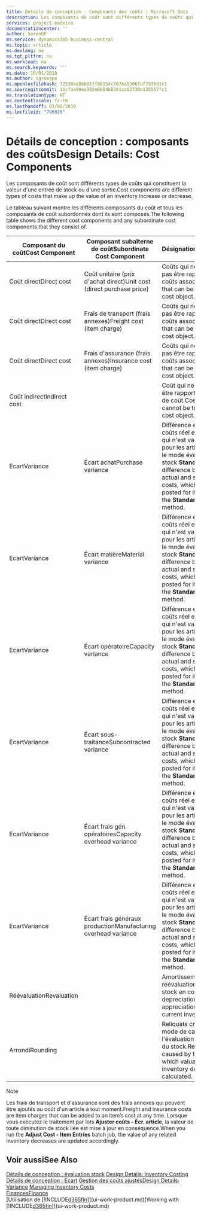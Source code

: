 ```yaml
---
title: Détails de conception - Composants des coûts | Microsoft Docs
description: Les composants de coût sont différents types de coûts qui constituent la valeur d'une entrée de stock ou d'une sortie.
services: project-madeira
documentationcenter: ''
author: SorenGP
ms.service: dynamics365-business-central
ms.topic: article
ms.devlang: na
ms.tgt_pltfrm: na
ms.workload: na
ms.search.keywords: ''
ms.date: 10/01/2018
ms.author: sgroespe
ms.openlocfilehash: 72538ae86b81ff80154c787ea9306fef7978d1c1
ms.sourcegitcommit: 1bcfaa99ea302e6b84b8361ca02730b135557fc1
ms.translationtype: HT
ms.contentlocale: fr-FR
ms.lasthandoff: 03/08/2019
ms.locfileid: "796926"
---
```

# <a name="design-details-cost-components"></a><span data-ttu-id="9846b-103">Détails de conception : composants des coûts</span><span class="sxs-lookup"><span data-stu-id="9846b-103">Design Details: Cost Components</span></span>
<span data-ttu-id="9846b-104">Les composants de coût sont différents types de coûts qui constituent la valeur d'une entrée de stock ou d'une sortie.</span><span class="sxs-lookup"><span data-stu-id="9846b-104">Cost components are different types of costs that make up the value of an inventory increase or decrease.</span></span>  

 <span data-ttu-id="9846b-105">Le tableau suivant montre les différents composants du coût et tous les composants de coût subordonnés dont ils sont composés.</span><span class="sxs-lookup"><span data-stu-id="9846b-105">The following table shows the different cost components and any subordinate cost components that they consist of.</span></span>  

|<span data-ttu-id="9846b-106">Composant du coût</span><span class="sxs-lookup"><span data-stu-id="9846b-106">Cost Component</span></span>|<span data-ttu-id="9846b-107">Composant subalterne de coût</span><span class="sxs-lookup"><span data-stu-id="9846b-107">Subordinate Cost Component</span></span>|<span data-ttu-id="9846b-108">Désignation</span><span class="sxs-lookup"><span data-stu-id="9846b-108">Description</span></span>|  
|--------------------|--------------------------------|---------------------------------------|  
|<span data-ttu-id="9846b-109">Coût direct</span><span class="sxs-lookup"><span data-stu-id="9846b-109">Direct cost</span></span>|<span data-ttu-id="9846b-110">Coût unitaire (prix d'achat direct)</span><span class="sxs-lookup"><span data-stu-id="9846b-110">Unit cost (direct purchase price)</span></span>|<span data-ttu-id="9846b-111">Coûts qui ne peuvent pas être rapportés à des coûts associés.</span><span class="sxs-lookup"><span data-stu-id="9846b-111">Cost that can be traced to a cost object.</span></span>|  
|<span data-ttu-id="9846b-112">Coût direct</span><span class="sxs-lookup"><span data-stu-id="9846b-112">Direct cost</span></span>|<span data-ttu-id="9846b-113">Frais de transport (frais annexes)</span><span class="sxs-lookup"><span data-stu-id="9846b-113">Freight cost (item charge)</span></span>|<span data-ttu-id="9846b-114">Coûts qui ne peuvent pas être rapportés à des coûts associés.</span><span class="sxs-lookup"><span data-stu-id="9846b-114">Cost that can be traced to a cost object.</span></span>|  
|<span data-ttu-id="9846b-115">Coût direct</span><span class="sxs-lookup"><span data-stu-id="9846b-115">Direct cost</span></span>|<span data-ttu-id="9846b-116">Frais d'assurance (frais annexes)</span><span class="sxs-lookup"><span data-stu-id="9846b-116">Insurance cost (item charge)</span></span>|<span data-ttu-id="9846b-117">Coûts qui ne peuvent pas être rapportés à des coûts associés.</span><span class="sxs-lookup"><span data-stu-id="9846b-117">Cost that can be traced to a cost object.</span></span>|  
|<span data-ttu-id="9846b-118">Coût indirect</span><span class="sxs-lookup"><span data-stu-id="9846b-118">Indirect cost</span></span>||<span data-ttu-id="9846b-119">Coût qui ne peut pas être rapporté à un objet de coût.</span><span class="sxs-lookup"><span data-stu-id="9846b-119">Cost that cannot be traced to a cost object.</span></span>|  
|<span data-ttu-id="9846b-120">Ecart</span><span class="sxs-lookup"><span data-stu-id="9846b-120">Variance</span></span>|<span data-ttu-id="9846b-121">Écart achat</span><span class="sxs-lookup"><span data-stu-id="9846b-121">Purchase variance</span></span>|<span data-ttu-id="9846b-122">Différence entre les coûts réel et standard, qui n'est validée que pour les articles utilisant le mode évaluation stock **Standard**.</span><span class="sxs-lookup"><span data-stu-id="9846b-122">The difference between actual and standard costs, which is only posted for items using the **Standard** costing method.</span></span>|  
|<span data-ttu-id="9846b-123">Ecart</span><span class="sxs-lookup"><span data-stu-id="9846b-123">Variance</span></span>|<span data-ttu-id="9846b-124">Écart matière</span><span class="sxs-lookup"><span data-stu-id="9846b-124">Material variance</span></span>|<span data-ttu-id="9846b-125">Différence entre les coûts réel et standard, qui n'est validée que pour les articles utilisant le mode évaluation stock **Standard**.</span><span class="sxs-lookup"><span data-stu-id="9846b-125">The difference between actual and standard costs, which is only posted for items using the **Standard** costing method.</span></span>|  
|<span data-ttu-id="9846b-126">Ecart</span><span class="sxs-lookup"><span data-stu-id="9846b-126">Variance</span></span>|<span data-ttu-id="9846b-127">Écart opératoire</span><span class="sxs-lookup"><span data-stu-id="9846b-127">Capacity variance</span></span>|<span data-ttu-id="9846b-128">Différence entre les coûts réel et standard, qui n'est validée que pour les articles utilisant le mode évaluation stock **Standard**.</span><span class="sxs-lookup"><span data-stu-id="9846b-128">The difference between actual and standard costs, which is only posted for items using the **Standard** costing method.</span></span>|  
|<span data-ttu-id="9846b-129">Ecart</span><span class="sxs-lookup"><span data-stu-id="9846b-129">Variance</span></span>|<span data-ttu-id="9846b-130">Écart sous-traitance</span><span class="sxs-lookup"><span data-stu-id="9846b-130">Subcontracted variance</span></span>|<span data-ttu-id="9846b-131">Différence entre les coûts réel et standard, qui n'est validée que pour les articles utilisant le mode évaluation stock **Standard**.</span><span class="sxs-lookup"><span data-stu-id="9846b-131">The difference between actual and standard costs, which is only posted for items using the **Standard** costing method.</span></span>|  
|<span data-ttu-id="9846b-132">Ecart</span><span class="sxs-lookup"><span data-stu-id="9846b-132">Variance</span></span>|<span data-ttu-id="9846b-133">Écart frais gén. opératoires</span><span class="sxs-lookup"><span data-stu-id="9846b-133">Capacity overhead variance</span></span>|<span data-ttu-id="9846b-134">Différence entre les coûts réel et standard, qui n'est validée que pour les articles utilisant le mode évaluation stock **Standard**.</span><span class="sxs-lookup"><span data-stu-id="9846b-134">The difference between actual and standard costs, which is only posted for items using the **Standard** costing method.</span></span>|  
|<span data-ttu-id="9846b-135">Ecart</span><span class="sxs-lookup"><span data-stu-id="9846b-135">Variance</span></span>|<span data-ttu-id="9846b-136">Écart frais généraux production</span><span class="sxs-lookup"><span data-stu-id="9846b-136">Manufacturing overhead variance</span></span>|<span data-ttu-id="9846b-137">Différence entre les coûts réel et standard, qui n'est validée que pour les articles utilisant le mode évaluation stock **Standard**.</span><span class="sxs-lookup"><span data-stu-id="9846b-137">The difference between actual and standard costs, which is only posted for items using the **Standard** costing method.</span></span>|  
|<span data-ttu-id="9846b-138">Réévaluation</span><span class="sxs-lookup"><span data-stu-id="9846b-138">Revaluation</span></span>||<span data-ttu-id="9846b-139">Amortissement ou réévaluation de la valeur stock en cours.</span><span class="sxs-lookup"><span data-stu-id="9846b-139">A depreciation or appreciation of the current inventory value.</span></span>|  
|<span data-ttu-id="9846b-140">Arrondi</span><span class="sxs-lookup"><span data-stu-id="9846b-140">Rounding</span></span>||<span data-ttu-id="9846b-141">Reliquats créés par le mode de calcul de l'évaluation des sorties du stock.</span><span class="sxs-lookup"><span data-stu-id="9846b-141">Residuals caused by the way in which valuation of inventory decreases are calculated.</span></span>|  

> [!NOTE]  
>  <span data-ttu-id="9846b-142">Les frais de transport et d'assurance sont des frais annexes qui peuvent être ajoutés au coût d'un article à tout moment.</span><span class="sxs-lookup"><span data-stu-id="9846b-142">Freight and insurance costs are item charges that can be added to an item’s cost at any time.</span></span> <span data-ttu-id="9846b-143">Lorsque vous exécutez le traitement par lots **Ajuster coûts - Écr. article**, la valeur de toute diminution de stock liée est mise à jour en conséquence.</span><span class="sxs-lookup"><span data-stu-id="9846b-143">When you run the **Adjust Cost - Item Entries** batch job, the value of any related inventory decreases are updated accordingly.</span></span>  

## <a name="see-also"></a><span data-ttu-id="9846b-144">Voir aussi</span><span class="sxs-lookup"><span data-stu-id="9846b-144">See Also</span></span>  
 <span data-ttu-id="9846b-145">[Détails de conception : évaluation stock](design-details-inventory-costing.md) </span><span class="sxs-lookup"><span data-stu-id="9846b-145">[Design Details: Inventory Costing](design-details-inventory-costing.md) </span></span>  
 <span data-ttu-id="9846b-146">[Détails de conception : Ecart](design-details-variance.md) [Gestion des coûts ajustés](finance-manage-inventory-costs.md)</span><span class="sxs-lookup"><span data-stu-id="9846b-146">[Design Details: Variance](design-details-variance.md) [Managing Inventory Costs](finance-manage-inventory-costs.md)</span></span>  
 [<span data-ttu-id="9846b-147">Finances</span><span class="sxs-lookup"><span data-stu-id="9846b-147">Finance</span></span>](finance.md)  
 <span data-ttu-id="9846b-148">[Utilisation de [!INCLUDE[d365fin](includes/d365fin_md.md)]](ui-work-product.md)</span><span class="sxs-lookup"><span data-stu-id="9846b-148">[Working with [!INCLUDE[d365fin](includes/d365fin_md.md)]](ui-work-product.md)</span></span>  
